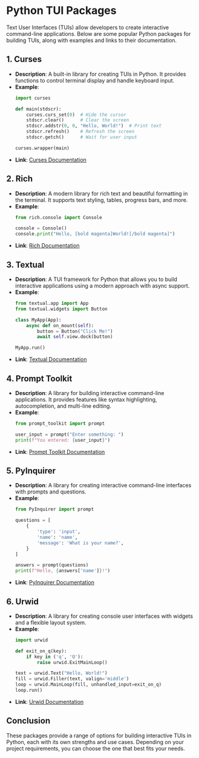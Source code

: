 # Python TUI Packages

Text User Interfaces (TUIs) allow developers to create interactive command-line applications. Below are some popular Python packages for building TUIs, along with examples and links to their documentation.

## 1. **Curses**
- **Description**: A built-in library for creating TUIs in Python. It provides functions to control terminal display and handle keyboard input.
- **Example**:
    ```python
    import curses

    def main(stdscr):
        curses.curs_set(0)  # Hide the cursor
        stdscr.clear()      # Clear the screen
        stdscr.addstr(0, 0, "Hello, World!")  # Print text
        stdscr.refresh()    # Refresh the screen
        stdscr.getch()      # Wait for user input

    curses.wrapper(main)
    ```
- **Link**: [Curses Documentation](https://docs.python.org/3/library/curses.html)

## 2. **Rich**
- **Description**: A modern library for rich text and beautiful formatting in the terminal. It supports text styling, tables, progress bars, and more.
- **Example**:
    ```python
    from rich.console import Console

    console = Console()
    console.print("Hello, [bold magenta]World![/bold magenta]")
    ```
- **Link**: [Rich Documentation](https://rich.readthedocs.io/en/stable/)

## 3. **Textual**
- **Description**: A TUI framework for Python that allows you to build interactive applications using a modern approach with async support.
- **Example**:
    ```python
    from textual.app import App
    from textual.widgets import Button

    class MyApp(App):
        async def on_mount(self):
            button = Button("Click Me!")
            await self.view.dock(button)

    MyApp.run()
    ```
- **Link**: [Textual Documentation](https://textual.textualize.io/)

## 4. **Prompt Toolkit**
- **Description**: A library for building interactive command-line applications. It provides features like syntax highlighting, autocompletion, and multi-line editing.
- **Example**:
    ```python
    from prompt_toolkit import prompt

    user_input = prompt("Enter something: ")
    print(f"You entered: {user_input}")
    ```
- **Link**: [Prompt Toolkit Documentation](https://python-prompt-toolkit.readthedocs.io/en/master/)

## 5. **PyInquirer**
- **Description**: A library for creating interactive command-line interfaces with prompts and questions.
- **Example**:
    ```python
    from PyInquirer import prompt

    questions = [
        {
            'type': 'input',
            'name': 'name',
            'message': 'What is your name?',
        }
    ]

    answers = prompt(questions)
    print(f"Hello, {answers['name']}!")
    ```
- **Link**: [PyInquirer Documentation](https://github.com/CITGuru/PyInquirer)

## 6. **Urwid**
- **Description**: A library for creating console user interfaces with widgets and a flexible layout system.
- **Example**:
    ```python
    import urwid

    def exit_on_q(key):
        if key in ('q', 'Q'):
            raise urwid.ExitMainLoop()

    text = urwid.Text("Hello, World!")
    fill = urwid.Filler(text, valign='middle')
    loop = urwid.MainLoop(fill, unhandled_input=exit_on_q)
    loop.run()
    ```
- **Link**: [Urwid Documentation](http://urwid.org/)

## Conclusion
These packages provide a range of options for building interactive TUIs in Python, each with its own strengths and use cases. Depending on your project requirements, you can choose the one that best fits your needs.